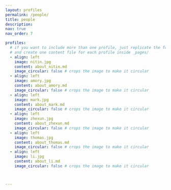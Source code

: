 ```yaml
---
layout: profiles
permalink: /people/
title: people
description: 
nav: true
nav_order: 7

profiles:
  # if you want to include more than one profile, just replicate the following block
  # and create one content file for each profile inside _pages/
  - align: left
    image: nitin.jpg
    content: about_nitin.md
    image_circular: false # crops the image to make it circular
  - align: left
    image: amory.jpg
    content: about_amory.md
    image_circular: false # crops the image to make it circular
  - align: left
    image: mark.jpg
    content: about_mark.md
    image_circular: false # crops the image to make it circular
  - align: left
    image: zhexun.jpg
    content: about_zhexun.md
    image_circular: false # crops the image to make it circular
  - align: left
    image: thomas.jpg
    content: about_thomas.md
    image_circular: false # crops the image to make it circular
  - align: left
    image: li.jpg
    content: about_li.md
    image_circular: false # crops the image to make it circular



---
```

